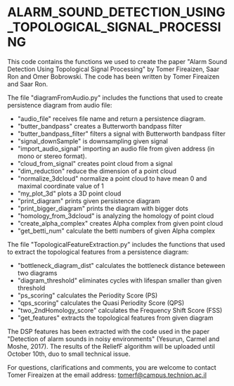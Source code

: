 # ALARM_SOUND_DETECTION_USING_TOPOLOGICAL_SIGNAL_PROCESSING

This code contains the functions we used to create the paper "Alarm Sound Detection Using Topological Signal Processing" by Tomer Fireaizen, Saar Ron and Omer Bobrowski.
The code has been written by Tomer Fireaizen and Saar Ron.

The file "diagramFromAudio.py" includes the functions that used to create persistence diagram from audio file:
- "audio_file" receives file name and return a persistence diagram. 
- "butter_bandpass" creates a Butterworth bandpass filter
- "butter_bandpass_filter" filters a signal with Butterworth bandpass filter
- "signal_downSample" is downsampling given signal
- "import_audio_signal" importing an audio file from given address (in mono or stereo format).
- "cloud_from_signal" creates point cloud from a signal
- "dim_reduction" reduce the dimension of a point cloud
- "normalize_3dcloud" normalize a point cloud to have mean 0 and maximal coordinate value of 1
- "my_plot_3d" plots a 3D point cloud
- "print_diagram" prints given persistence diagram
- "print_bigger_diagram" prints the diagram with bigger dots
- "homology_from_3dcloud" is analyzing the homology of point cloud
- "create_alpha_complex" creates Alpha complex from given point cloud
- "get_betti_num" calculate the betti numbers of given Alpha complex  

The file "TopologicalFeatureExtraction.py" includes the functions that used to extract the topological features from a persistence diagram:
- "bottleneck_diagram_dist" calculates the bottleneck distance beteween two diagrams
- "diagram_threshold" eliminates cycles with lifespan smaller than given threshold 
- "ps_scoring" calculates the Periodity Score (PS)
- "qps_scoring" calculates the Quasi Periodity Score (QPS)
- "two_2ndHomology_score" calculates the Frequency Shift Score (FSS)
- "get_features" extracts the topological features from given diagram
 

The DSP features has been extracted with the code used in the paper "Detection of alarm sounds in noisy environments" (Yesurun, Carmel and Moshe, 2017).
The results of the ReliefF algorithm will be uploaded until October 10th, duo to small technical issue.

For questions, clarifications and comments, you are welcome to contact Tomer Fireaizen at the email address: tomerf@campus.technion.ac.il
